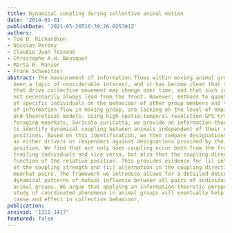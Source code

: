 ```yaml
---
title: Dynamical coupling during collective animal motion
date: '2014-01-01'
publishDate: '2021-05-20T16:39:26.025301Z'
authors:
- Tom O. Richardson
- Nicolas Perony
- Claudio Juan Tessone
- Christophe A.H. Bousquet
- Marta B. Manser
- Frank Schweitzer
abstract: The measurement of information flows within moving animal groups has recently
  been a topic of considerable interest, and it has become clear that the individual(s)
  that drive collective movement may change over time, and that such individuals may
  not necessarily always lead from the front. However, methods to quantify the influence
  of specific individuals on the behaviour of other group members and the direction
  of information flow in moving group, are lacking on the level of empirical studies
  and theoretical models. Using high spatio-temporal resolution GPS trajectories of
  foraging meerkats, Suricata suricatta, we provide an information-theoretic framework
  to identify dynamical coupling between animals independent of their relative spatial
  positions. Based on this identification, we then compare designations of individuals
  as either drivers or responders against designations provided by the relative spatial
  position. We find that not only does coupling occur both from the frontal to the
  trailing individuals and vice versa, but also that the coupling direction is a non-linear
  function of the relative position. This provides evidence for (i) intermittent fluctuation
  of the coupling strength and (ii) alternation in the coupling direction within foraging
  meerkat pairs. The framework we introduce allows for a detailed description of the
  dynamical patterns of mutual influence between all pairs of individuals within moving
  animal groups. We argue that applying an information-theoretic perspective to the
  study of coordinated phenomena in animal groups will eventually help to understand
  cause and effect in collective behaviour.
publication:
arxivid: '1311.1417'
featured: false
---
```


